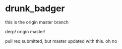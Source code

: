 drunk_badger
============

this is the origin master branch

derp! origin master!

pull req submitted, but master updated with this. oh no